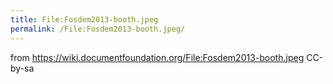 ```yaml
---
title: File:Fosdem2013-booth.jpeg
permalink: /File:Fosdem2013-booth.jpeg/
---
```


from <https://wiki.documentfoundation.org/File:Fosdem2013-booth.jpeg> CC-by-sa